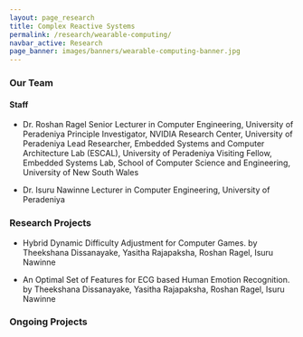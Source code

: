 ```yaml
---
layout: page_research
title: Complex Reactive Systems
permalink: /research/wearable-computing/
navbar_active: Research
page_banner: images/banners/wearable-computing-banner.jpg
---
```


### Our Team

#### Staff

- Dr. Roshan Ragel
  Senior Lecturer in Computer Engineering, University of Peradeniya
  Principle Investigator, NVIDIA Research Center, University of Peradeniya
  Lead Researcher, Embedded Systems and Computer Architecture Lab (ESCAL), University of Peradeniya
  Visiting Fellow, Embedded Systems Lab, School of Computer Science and Engineering, University of New South Wales

- Dr. Isuru Nawinne
  Lecturer in Computer Engineering, University of Peradeniya

### Research Projects

- Hybrid Dynamic Difficulty Adjustment for Computer Games.
  by Theekshana Dissanayake, Yasitha Rajapaksha, Roshan Ragel, Isuru Nawinne

- An Optimal Set of Features for ECG based Human Emotion Recognition.
  by Theekshana Dissanayake, Yasitha Rajapaksha, Roshan Ragel, Isuru Nawinne

### Ongoing Projects
